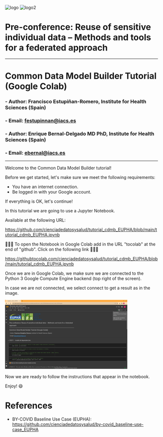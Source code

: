 ![logo](https://eupha.org/images/EUPHA_logo.svg)
![logo2](https://ephconference.eu/site_images/logo_EPH_site.svg)
# Pre-conference: Reuse of sensitive individual data – Methods and tools for a federated approach
---
# Common Data Model Builder Tutorial (Google Colab)
### - Author: **Francisco Estupiñan-Romero**, Institute for Health Sciences (Spain)
### - Email: <festupinnan@iacs.es>

### - Author: **Enrique Bernal-Delgado MD PhD**, Institute for Health Sciences (Spain)
### - Email: <ebernal@iacs.es>
---

Welcome to the Common Data Model Builder tutorial!

Before we get started, let's make sure we meet the following requirements:

- You have an internet connection.
- Be logged in with your Google account.

If everything is OK, let's continue! 

In this tutorial we are going to use a Jupyter Notebook.

Available at the following URL:

https://github.com/cienciadedatosysalud/tutorial_cdmb_EUPHA/blob/main/tutorial_cdmb_EUPHA.ipynb

🔮🔮🔮 To open the Notebook in Google Colab add in the URL "tocolab" at the end of "github". Click on the following link 🔮🔮🔮

https://githubtocolab.com/cienciadedatosysalud/tutorial_cdmb_EUPHA/blob/main/tutorial_cdmb_EUPHA.ipynb 

Once we are in Google Colab, we make sure we are connected to the Python 3 Google Compute Engine backend (top right of the screen). 

In case we are not connected, we select connect to get a result as in the image.

<img src="img/python_engine_colab.png" alt="add_ip" style="width:80%;"/>


Now we are ready to follow the instructions that appear in the notebook.

Enjoy! 😄

# References
- BY-COVID Baseline Use Case (EUPHA): https://github.com/cienciadedatosysalud/by-covid_baseline-use-case_EUPHA

